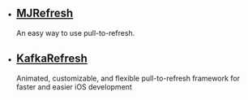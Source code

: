 * ## [MJRefresh](https://github.com/CoderMJLee/MJRefresh)
  An easy way to use pull-to-refresh.
  
* ## [KafkaRefresh](https://github.com/HHHsiang/KafkaRefresh)
  Animated, customizable, and flexible pull-to-refresh framework for faster and easier iOS development
